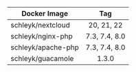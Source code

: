 
| Docker Image        |      Tag                           |
|---------------------|:----------------------------------:|
| schleyk/nextcloud   | 20, 21, 22                         |
| schleyk/nginx-php   | 7.3, 7.4, 8.0                          |
| schleyk/apache-php  | 7.3, 7.4, 8.0                      |
| schleyk/guacamole   | 1.3.0                              |

